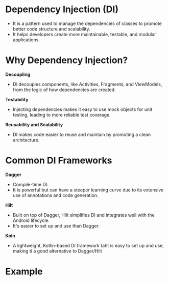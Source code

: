 # Dependency Injection (DI)
- It is a pattern used to manage the dependencies of classes to promote better code structure and scalability.
- It helps developers create more maintainable, testable, and modular applications.

# Why Dependency Injection?
**Decoupling**
- DI decouples components, like Activities, Fragments, and ViewModels, from the logic of how dependencies are created.

**Testability**
- Injecting dependencies makes it easy to use mock objects for unit testing, leading to more reliable test coverage.

**Reusability and Scalability**
- DI makes code easier to reuse and maintain by promoting a clean architecture.

# Common DI Frameworks
**Dagger**
- Compile-time DI.
- It is powerful but can have a steeper learning curve due to its extensive use of annotations and code generation.

**Hilt**
- Built on top of Dagger, Hilt simplifies DI and integrates well with the Android lifecycle.
- It's easier to set up and use than Dagger.

**Koin**
- A lightweight, Kotlin-based DI framework taht is easy to set up and use, making ti a good alternative to Dagger/Hilt

# Example
```
```
